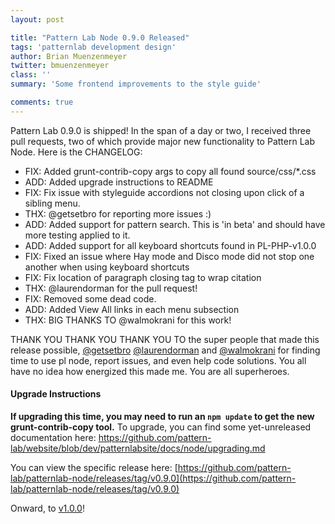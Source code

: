 ```yaml
---
layout: post

title: "Pattern Lab Node 0.9.0 Released"
tags: 'patternlab development design'
author: Brian Muenzenmeyer
twitter: bmuenzenmeyer
class: ''
summary: 'Some frontend improvements to the style guide'

comments: true
---
```


Pattern Lab 0.9.0 is shipped! In the span of a day or two, I received three pull requests, two of which provide major new functionality to Pattern Lab Node. Here is the CHANGELOG:

 - FIX: Added grunt-contrib-copy args to copy all found source/css/*.css
 - ADD: Added upgrade instructions to README
 - FIX: Fix issue with styleguide accordions not closing upon click of a sibling menu.
 - THX: @getsetbro for reporting more issues :)
 - ADD: Added support for pattern search. This is 'in beta' and should have more testing applied to it.
 - ADD: Added support for all keyboard shortcuts found in PL-PHP-v1.0.0
 - FIX: Fixed an issue where Hay mode and Disco mode did not stop one another when using keyboard shortcuts
 - FIX: Fix location of paragraph closing tag to wrap citation
 - THX: @laurendorman for the pull request!
 - FIX: Removed some dead code.
 - ADD: Added View All links in each menu subsection
 - THX: BIG THANKS TO @walmokrani for this work!

THANK YOU THANK YOU THANK YOU TO the super people that made this release possible, [@getsetbro](https://github.com/getsetbro) [@laurendorman](https://github.com/laurendorman) and [@walmokrani](https://github.com/walmokrani) for finding time to use pl node, report issues, and even help code solutions. You all have no idea how energized this made me. You are all superheroes.

#### Upgrade Instructions
__If upgrading this time, you may need to run an `npm update` to get the new grunt-contrib-copy tool.__
To upgrade, you can find some yet-unreleased documentation here: https://github.com/pattern-lab/website/blob/dev/patternlabsite/docs/node/upgrading.md

You can view the specific release here: [https://github.com/pattern-lab/patternlab-node/releases/tag/v0.9.0](https://github.com/pattern-lab/patternlab-node/releases/tag/v0.9.0)

Onward, to [v1.0.0](https://github.com/pattern-lab/patternlab-node/milestones/v1.0.0)!
